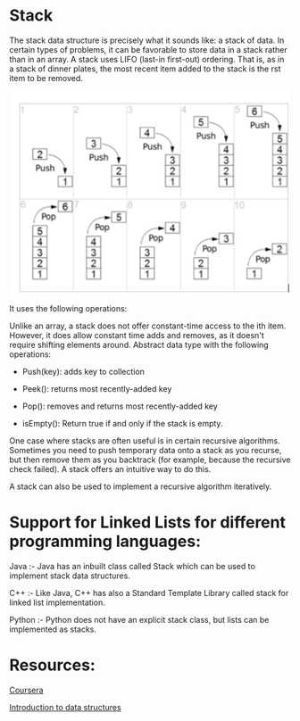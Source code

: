 # Stack

The stack data structure is precisely what it sounds like: a stack of data. In certain types of problems, it can be favorable to store data in a stack rather than in an array.
A stack uses LIFO (last-in first-out) ordering. That is, as in a stack of dinner plates, the most recent item added to the stack is the  rst item to be removed.

![Stack](./assets/stack.png)

It uses the following operations:

Unlike an array, a stack does not offer constant-time access to the ith item. However, it does allow constant­ time adds and removes, as it doesn't require shifting elements around.
Abstract data type with the following operations:

* Push(key): adds key to collection

* Peek(): returns most recently-added key

* Pop(): removes and returns most recently-added key

* isEmpty(): Return true if and only if the stack is empty.

One case where stacks are often useful is in certain recursive algorithms. Sometimes you need to push temporary data onto a stack as you recurse, but then remove them as you backtrack (for example, because the recursive check failed). A stack offers an intuitive way to do this.

A stack can also be used to implement a recursive algorithm iteratively.

# Support for Linked Lists for different programming languages:

Java :- Java has an inbuilt class called Stack which can be used to implement stack data structures.

C++ :- Like Java, C++ has also a Standard Template Library called stack for linked list implementation.

Python :- Python does not have an explicit stack class, but lists can be implemented as stacks.

# Resources:

[Coursera](https://www.coursera.org)

[Introduction to data structures](https://medium.com/swlh/introduction-to-data-structures-9134b7d064a6)